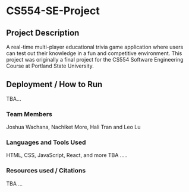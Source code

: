 # CS554-SE-Project

## Project Description

A real-time multi-player educational trivia game application where users can test out their knowledge in a fun and competitive environment. This project was originally a final project for the CS554 Software Engineering Course at Portland State University.

## Deployment / How to Run

TBA...

### Team Members

Joshua Wachana, Nachiket More, Hali Tran and Leo Lu

### Languages and Tools Used

HTML, CSS, JavaScript, React, and more TBA .....

### Resources used / Citations

TBA ...
